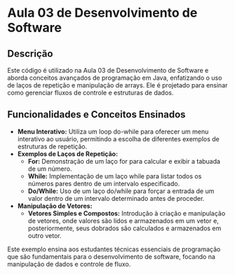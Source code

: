 
# Aula 03 de Desenvolvimento de Software

## Descrição
Este código é utilizado na Aula 03 de Desenvolvimento de Software e aborda conceitos avançados de programação em Java, enfatizando o uso de laços de repetição e manipulação de arrays. Ele é projetado para ensinar como gerenciar fluxos de controle e estruturas de dados.

## Funcionalidades e Conceitos Ensinados
- **Menu Interativo:** Utiliza um loop do-while para oferecer um menu interativo ao usuário, permitindo a escolha de diferentes exemplos de estruturas de repetição.
- **Exemplos de Laços de Repetição:**
  - **For:** Demonstração de um laço for para calcular e exibir a tabuada de um número.
  - **While:** Implementação de um laço while para listar todos os números pares dentro de um intervalo especificado.
  - **Do/While:** Uso de um laço do/while para forçar a entrada de um valor dentro de um intervalo determinado antes de proceder.
- **Manipulação de Vetores:**
  - **Vetores Simples e Compostos:** Introdução à criação e manipulação de vetores, onde valores são lidos e armazenados em um vetor e, posteriormente, seus dobrados são calculados e armazenados em outro vetor.

Este exemplo ensina aos estudantes técnicas essenciais de programação que são fundamentais para o desenvolvimento de software, focando na manipulação de dados e controle de fluxo.
